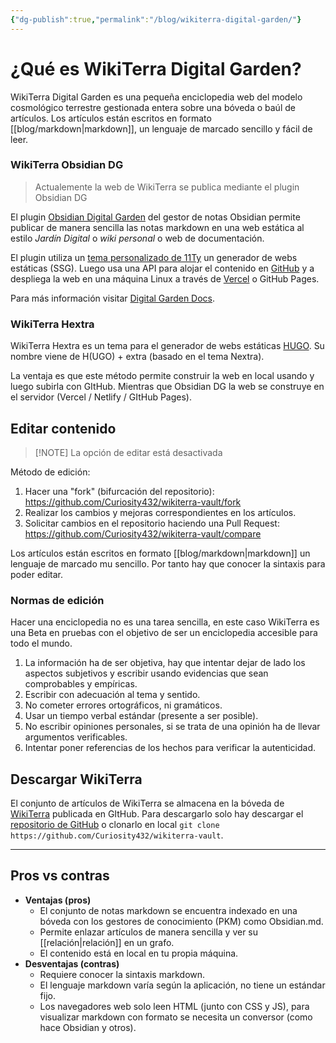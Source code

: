 ```yaml
---
{"dg-publish":true,"permalink":"/blog/wikiterra-digital-garden/"}
---
```


# ¿Qué es WikiTerra Digital Garden?

WikiTerra Digital Garden es una pequeña enciclopedia web del modelo cosmológico terrestre gestionada entera sobre una bóveda o baúl de artículos. Los artículos están escritos en formato [[blog/markdown\|markdown]], un lenguaje de marcado sencillo y fácil de leer.

### WikiTerra Obsidian DG

> Actualemente la web de WikiTerra se publica mediante el plugin Obsidian DG

El plugin [Obsidian Digital Garden](https://github.com/oleeskild/obsidian-digital-garden) del gestor de notas Obsidian permite publicar de manera sencilla las notas markdown en una web estática al estilo *Jardín Digital* o *wiki personal* o web de documentación. 

El plugin utiliza un [tema personalizado de 11Ty](https://github.com/oleeskild/digitalgarden) un generador de webs estáticas (SSG). Luego usa una API para alojar el contenido en [GitHub](https://github.com/) y a despliega la web en una máquina Linux a través de [Vercel](https://vercel.com/) o GitHub Pages.

Para más información visitar [Digital Garden Docs](https://dg-docs.ole.dev/).

### WikiTerra Hextra
WikiTerra Hextra es un tema para el generador de webs estáticas [HUGO](https://gohugo.io/). Su nombre viene de H(UGO) + extra (basado en el tema Nextra). 

La ventaja es que este método permite construir la web en local usando y luego subirla con GItHub. Mientras que Obsidian DG la web se construye en el servidor (Vercel / Netlify / GItHub Pages).

## Editar contenido

> [!NOTE] La opción de editar está desactivada

Método de edición:
1. Hacer una "fork" (bifurcación del repositorio): https://github.com/Curiosity432/wikiterra-vault/fork
2. Realizar los cambios y mejoras correspondientes en los artículos.
3. Solicitar cambios en el repositorio haciendo una Pull Request: https://github.com/Curiosity432/wikiterra-vault/compare

Los artículos están escritos en formato [[blog/markdown\|markdown]] un lenguaje de marcado mu sencillo. Por tanto hay que conocer la sintaxis para poder editar.

### Normas de edición
Hacer una enciclopedia no es una tarea sencilla, en este caso WikiTerra es una Beta en pruebas con el objetivo de ser un enciclopedia accesible para todo el mundo.
1. La información ha de ser objetiva, hay que intentar dejar de lado los aspectos subjetivos y escribir usando evidencias que sean comprobables y empíricas.
2. Escribir con adecuación al tema y sentido.
3. No cometer errores ortográficos, ni gramáticos.
4. Usar un tiempo verbal estándar (presente a ser posible).
5. No escribir opiniones personales, si se trata de una opinión ha de llevar argumentos verificables.
6. Intentar poner referencias de los hechos para verificar la autenticidad.

## Descargar WikiTerra
El conjunto de artículos de WikiTerra se almacena en la bóveda de [WikiTerra](https://github.com/Curiosity432/wikiterra-vault) publicada en GItHub. Para descargarlo solo hay descargar el [repositorio de GitHub](https://github.com/Curiosity432/wikiterra-vault/archive/refs/heads/main.zip) o clonarlo en local `git clone https://github.com/Curiosity432/wikiterra-vault`.

---

## Pros vs contras
- **Ventajas (pros)**
	- El conjunto de notas markdown se encuentra indexado en una bóveda con los gestores de conocimiento (PKM) como Obsidian.md.
	- Permite enlazar artículos de manera sencilla y ver su [[relación\|relación]] en un grafo.
	- El contenido está en local en tu propia máquina.
- **Desventajas (contras)**
	- Requiere conocer la sintaxis markdown.
	- El  lenguaje markdown varía según la aplicación, no tiene un estándar fijo.
	- Los navegadores web solo leen HTML (junto con CSS y JS), para visualizar markdown con formato se necesita un conversor (como hace Obsidian y otros).
